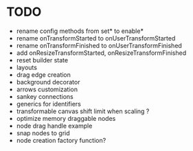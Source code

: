 # TODO

- rename config methods from set* to enable*
- rename onTransformStarted to onUserTransformStarted
- rename onTransformFinished to onUserTransformFinished
- add onResizeTransformStarted, onResizeTransformFinished
- reset builder state
- layouts
- drag edge creation
- background decorator
- arrows customization
- sankey connections
- generics for identifiers
- transformable canvas shift limit when scaling ?
- optimize memory draggable nodes
- node drag handle example
- snap nodes to grid
- node creation factory function?
